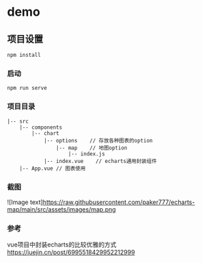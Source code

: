 # demo

## 项目设置
```
npm install
```

### 启动
```
npm run serve
```

### 项目目录
```
|-- src
    |-- components
        |-- chart
            |-- options    // 存放各种图表的option
                |-- map    // 地图option
                    |-- index.js
            |-- index.vue    // echarts通用封装组件
    |-- App.vue // 图表使用
```

### 截图
![Image text]https://raw.githubusercontent.com/paker777/echarts-map/main/src/assets/images/map.png

### 参考
vue项目中封装echarts的比较优雅的方式
https://juejin.cn/post/6995518429952212999
